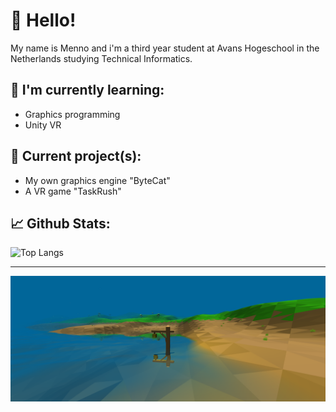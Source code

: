 # 👋 Hello!

My name is Menno and i'm a third year student at Avans Hogeschool in the Netherlands studying Technical Informatics.


## 🌱 I'm currently learning:
- Graphics programming
- Unity VR


## 👷 Current project(s):
- My own graphics engine "ByteCat"
- A VR game "TaskRush"


## 📈 Github Stats:
![Top Langs](https://github-readme-stats.vercel.app/api/top-langs/?username=CodingWithMenno&layout=compact&theme=vision-friendly-dark)

---
[![Water](https://github.com/CodingWithMenno/CodingWithMenno.github.io/blob/master/res/game.png)](https://github.com/CodingWithMenno/3DGame)

